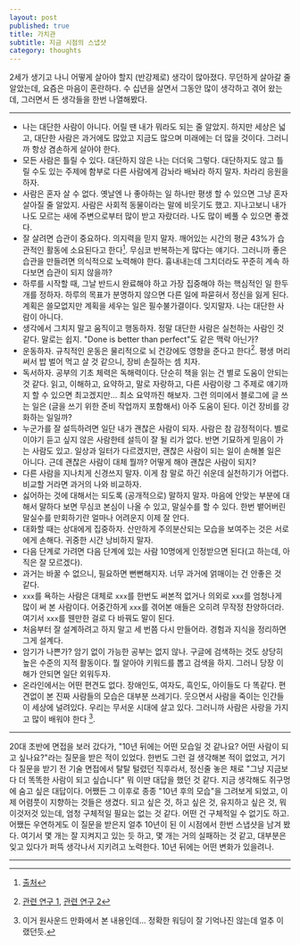 ```yaml
---
layout: post
published: true
title: 가치관
subtitle: 지금 시점의 스냅샷
category: thoughts
---
```


 2세가 생기고 나니 어떻게 살아야 할지 (반강제로) 생각이
 많아졌다. 무던하게 살아갈 줄 알았는데, 요즘은 마음이 혼란하다. 수
 십년을 살면서 그동안 많이 생각하고 겪어 왔는데, 그러면서 든 생각들을
 한번 나열해봤다.

---

 * 나는 대단한 사람이 아니다. 어릴 땐 내가 뭐라도 되는 줄
   알았지. 하지만 세상은 넓고, 대단한 사람은 과거에도 많았고 지금도
   많으며 미래에는 더 많을 것이다. 그러니까 항상 겸손하게 살아야 한다.
 * 모든 사람은 틀릴 수 있다. 대단하지 않은 나는 더더욱
   그렇다. 대단하지도 않고 틀릴 수도 있는 주제에 함부로 다른 사람에게
   감놔라 배놔라 하지 말자. 차라리 응원을 하자.
 * 사람은 혼자 살 수 없다. 옛날엔 나 좋아하는 일 하나만 평생 할 수
   있으면 그냥 혼자 살아질 줄 알았지. 사람은 사회적 동물이라는 말에
   비웃기도 했고. 지나고보니 내가 나도 모르는 새에 주변으로부터 많이
   받고 자랐더라. 나도 많이 베풀 수 있으면 좋겠다.
 * 잘 살려면 습관이 중요하다. 의지력을 믿지 말자. 깨어있는 시간의 평균
   43%가 습관적인 활동에 소요된다고 한다[^1]. 무심코 반복하는게 많다는
   얘기다. 그러니까 좋은 습관을 만들려면 의식적으로 노력해야
   한다. 흉내내는데 그치더라도 꾸준히 계속 하다보면 습관이 되지
   않을까?
 * 하루를 시작할 때, 그날 반드시 완료해야 하고 가장 집중해야 하는
   핵심적인 일 한두개를 정하자. 하루의 목표가 분명하지 않으면 다른
   일에 파묻혀서 정신을 잃게 된다. 계획은 쓸모없지만 계획을 세우는
   일은 필수불가결이다. 잊지말자. 나는 대단한 사람이 아니다.
 * 생각에서 그치지 말고 움직이고 행동하자. 정말 대단한 사람은 실천하는
   사람인 것 같다. 말로는 쉽지. "Done is better than perfect"도 같은
   맥락 아닌가?
 * 운동하자. 규칙적인 운동은 물리적으로 뇌 건강에도 영향을 준다고
   한다[^2]. 평생 머리 써서 밥 벌어 먹고 살 것 같으니, 장비 손질하는
   셈 치자.
 * 독서하자. 공부의 기초 체력은 독해력이다. 단순히 책을 읽는 건 별로
   도움이 안되는 것 같다. 읽고, 이해하고, 요약하고, 말로 자랑하고,
   다른 사람이랑 그 주제로 얘기까지 할 수 있으면 최고겠지만... 최소
   요약까진 해보자. 그런 의미에서 블로그에 글 쓰는 일은 (글을 쓰기
   위한 준비 작업까지 포함해서) 아주 도움이 된다. 이건 장비를 강화하는
   일일까?
 * 누군가를 잘 설득하려면 일단 내가 괜찮은 사람이 되자. 사람은 참
   감정적이다. 별로 이야기 듣고 싶지 않은 사람한테 설득이 잘 될 리가
   없다. 반면 기묘하게 믿음이 가는 사람도 있고. 일상과 일터가
   다르겠지만, 괜찮은 사람이 되는 일이 손해볼 일은 아니다. 근데 괜찮은
   사람이 대체 뭘까? 어떻게 해야 괜찮은 사람이 되지?
 * 다른 사람을 지나치게 신경쓰지 말자. 이게 참 말로 하긴 쉬운데
   실천하기가 어렵다. 비교할 거라면 과거의 나와 비교하자.
 * 싫어하는 것에 대해서는 되도록 (공개적으로) 말하지 말자. 마음에
   안맞는 부분에 대해서 말하다 보면 무심코 본심이 나올 수 있고,
   말실수를 할 수 있다. 한번 뱉어버린 말실수를 만회하기란 얼마나
   어려운지 이제 잘 안다.
 * 대화할 때는 상대에게 집중하자. 산만하게 주의분산되는 모습을
   보여주는 것은 서로에게 손해다. 귀중한 시간 낭비하지 말자.
 * 다음 단계로 가려면 다음 단계에 있는 사람 10명에게 인정받으면
   된다(고 하는데, 아직은 잘 모르겠다).
 * 과거는 바꿀 수 없으니, 필요하면 뻔뻔해지자. 너무 과거에 얽매이는 건
   안좋은 것 같다.
 * `xxx`를 욕하는 사람은 대체로 `xxx`를 한번도 써본적 없거나 의외로
   `xxx`를 엄청나게 많이 써 본 사람이다. 어중간하게 `xxx`를 겪어본
   애들은 오히려 무작정 찬양하더라. 여기서 `xxx`를 웬만한 걸로 다
   바꿔도 말이 된다.
 * 처음부터 잘 설계하려고 하지 말고 세 번쯤 다시 만들어라. 경험과
   지식을 정리하면 그게 설계다.
 * 암기가 나쁜가? 암기 없이 가능한 공부는 없지 않나. 구글에 검색하는
   것도 상당히 높은 수준의 지적 활동이다. 뭘 알아야 키워드를 뽑고
   검색을 하지. 그러니 당장 이해가 안되면 일단 외워두자.
 * 온라인에서는 어떤 편견도 없다. 장애인도, 여자도, 흑인도, 아이들도
   다 똑같다. 편견없이 본 진짜 사람들의 모습은 대부분
   쓰레기다. 웃으면서 사람을 죽이는 인간들이 세상에 널려있다. 우리는
   무서운 시대에 살고 있다. 그러니까 사람은 사랑을 가지고 많이 배워야
   한다 [^3].

---

 20대 초반에 면접을 보러 갔다가, "10년 뒤에는 어떤 모습일 것 같나요?
 어떤 사람이 되고 싶나요?"라는 질문을 받은 적이 있었다. 한번도 그런 걸
 생각해본 적이 없었고, 거기다 질문을 받기 전 기술 면접에서 탈탈 털렸던
 직후라서, 정신줄 놓은 채로 "그냥 지금보다 더 똑똑한 사람이 되고
 싶습니다" 뭐 이딴 대답을 했던 것 같다. 지금 생각해도 쥐구멍에 숨고
 싶은 대답이다. 어쨌든 그 이후로 종종 "10년 후의 모습"을 그려보게
 되었고, 이제 어렴풋이 지향하는 것들은 생겼다. 되고 싶은 것, 하고 싶은
 것, 유지하고 싶은 것, 뭐 이것저것 있는데, 엄청 구체적일 필요는 없는
 것 같다. 어떤 건 구체적일 수 없기도 하고. 어쨌든 우연하게도 이 질문을
 받은지 얼추 10년이 된 이 시점에서 한번 스냅샷을 남겨 봤다. 여기서 몇
 개는 잘 지켜지고 있는 듯 하고, 몇 개는 거의 실패하는 것 같고,
 대부분은 잊고 있다가 퍼뜩 생각나서 지키려고 노력한다. 10년 뒤에는
 어떤 변화가 있을려나.

---

[^1]: [출처](https://en.wikipedia.org/wiki/Wendy_Wood_(psychologist)#Habits)
[^2]: [관련 연구 1](https://www.health.harvard.edu/blog/regular-exercise-changes-brain-improve-memory-thinking-skills-201404097110), [관련 연구 2](https://www.ncbi.nlm.nih.gov/pmc/articles/PMC3768113/)
[^3]: 이거 원사운드 만화에서 본 내용인데... 정확한 워딩이 잘 기억나진 않는데 얼추 이랬던듯.
